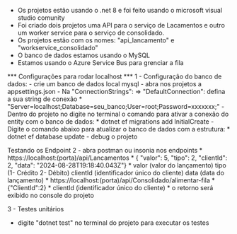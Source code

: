 - Os projetos estão usando o .net 8 e foi feito usando o microsoft visual studio comunity
- Foi criado dois projetos uma API para o serviço de Lacamentos e outro um worker service para o serviço de consolidado.
- Os projetos estão com os nomes: "api_lancamento" e "workservice_consolidado" 
- O banco de dados estamos usando o MySQL
- Estamos usando o Azure Service Bus para grenciar a fila

*** Configurações para rodar localhost ***
1 - Configuração do banco de dados:
    - crie um banco de dados local mysql
    - abra nos projetos a appsettings.json
    - Na "ConnectionStrings": => "DefaultConnection": defina a sua string de conexão
    * "Server=localhost;Database=seu_banco;User=root;Password=xxxxxxx;"
    - Dentro do projeto no digite no terminal o comando para ativar a conexão do entity com o banco de dados: 
        * dotnet ef migrations add InitialCreate
        - Digite o comando abaixo para atualizar o banco de dados com a estrutura: 
        * dotnet ef database update
    - debug o projeto

 Testando os Endpoint
 2 - abra postman ou insonia nos endpoints
    * https://localhost:(porta)/api/Lancamentos 
    * { "valor": 5, "tipo": 2, "clientId": 2, "data": "2024-08-28T19:18:40.043Z"}
    * valor (valor do lançamento) tipo (1- Crédito 2- Débito) clientId (identificador único do cliente) data (data do lançamento) 
    * https://localhost:(porta)/api/Consolidado/alimentar-fila
    * {"ClientId":2} 
    *   clientId (identificador único do cliente)
    * o retorno será exibido no console do projeto
    
 
3 - Testes unitários
   * digite "dotnet test" no terminal do projeto para executar os testes